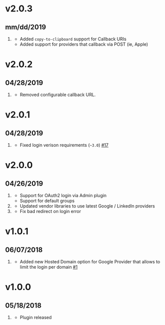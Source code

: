 # v2.0.3
## mm/dd/2019

1. [](#improved)
    * Added `copy-to-clipboard` support for Callback URIs
    * Added support for providers that callback via POST (ie, Apple)

# v2.0.2
## 04/28/2019

1. [](#improved)
    * Removed configurable callback URL.

# v2.0.1
## 04/28/2019

1. [](#bugfix)
    * Fixed login verison requirements (`~3.0`) [#17](https://github.com/trilbymedia/grav-plugin-login-oauth2/issues/17)

# v2.0.0
## 04/26/2019

1. [](#new)
    * Support for OAuth2 login via Admin plugin
    * Support for default groups
1. [](#improved)
    * Updated vendor libraries to use latest Google / LinkedIn providers
1. [](#bugfix)
    * Fix bad redirect on login error

# v1.0.1
## 06/07/2018

1. [](#new)
    * Added new Hosted Domain option for Google Provider that allows to limit the login per domain [#1](https://github.com/trilbymedia/grav-plugin-login-oauth2/issues/1)

# v1.0.0
##  05/18/2018

1. [](#new)
    * Plugin released
